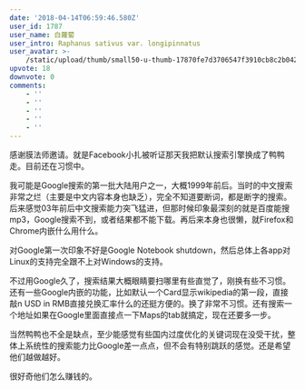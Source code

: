 ```yaml
---
date: '2018-04-14T06:59:46.580Z'
user_id: 1787
user_name: 白蘿蔔
user_intro: Raphanus sativus var. longipinnatus
user_avatar: >-
    /static/upload/thumb/small50-u-thumb-17870fe7d3706547f3910cb8c2b042141d2694924df3.png
upvote: 18
downvote: 0
comments:
    - ''
    - ''
    - ''
    - ''
    - ''
---
```


感谢膜法师邀请。就是Facebook小扎被听证那天我把默认搜索引擎换成了鸭鸭走。目前还在习惯中。

我可能是Google搜索的第一批大陆用户之一，大概1999年前后。当时的中文搜索非常之烂（主要是中文内容本身也缺乏），完全不知道要断词，都是断字的搜索。后来感觉03年前后中文搜索能力突飞猛进，但那时候印象最深刻的就是百度能搜mp3，Google搜索不到，或者结果都不能下载。再后来本身也很懒，就Firefox和Chrome内嵌什么用什么。

对Google第一次印象不好是Google Notebook shutdown，然后总体上各app对Linux的支持完全跟不上对Windows的支持。

不过用Google久了，搜索结果大概眼睛要扫哪里有些直觉了，刚换有些不习惯。还有一些Google内嵌的功能，比如默认一个Card显示wikipedia的第一段，直接敲n USD in RMB直接兑换汇率什么的还挺方便的。换了非常不习惯。还有搜索一个地址如果在Google里面直接点一下Maps的tab就搞定，现在还要多一步。

当然鸭鸭也不全是缺点，至少能感觉有些国内过度优化的关键词现在没受干扰，整体上系统性的搜索能力比Google差一点点，但不会有特别跳跃的感觉。还是希望他们越做越好。

很好奇他们怎么赚钱的。
